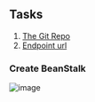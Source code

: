## Tasks
1. [The Git Repo](https://github.com/DrEhabDiab/image-filter-starter-udacity.git)
2. [Endpoint url](http://image-code-dev.us-east-1.elasticbeanstalk.com/)

### Create BeanStalk

![image](https://user-images.githubusercontent.com/101240902/188965989-725d7a87-4b23-4a48-a4bd-e3f9c7923a90.png)
